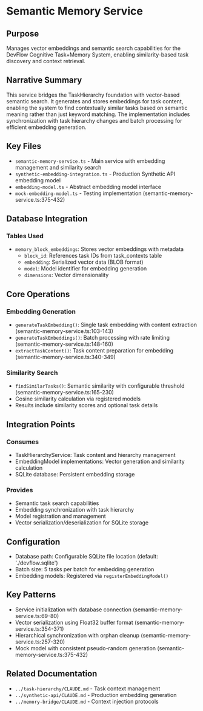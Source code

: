 # Semantic Memory Service

## Purpose
Manages vector embeddings and semantic search capabilities for the DevFlow Cognitive Task+Memory System, enabling similarity-based task discovery and context retrieval.

## Narrative Summary
This service bridges the TaskHierarchy foundation with vector-based semantic search. It generates and stores embeddings for task content, enabling the system to find contextually similar tasks based on semantic meaning rather than just keyword matching. The implementation includes synchronization with task hierarchy changes and batch processing for efficient embedding generation.

## Key Files
- `semantic-memory-service.ts` - Main service with embedding management and similarity search
- `synthetic-embedding-integration.ts` - Production Synthetic API embedding model
- `embedding-model.ts` - Abstract embedding model interface
- `mock-embedding-model.ts` - Testing implementation (semantic-memory-service.ts:375-432)

## Database Integration
### Tables Used
- `memory_block_embeddings`: Stores vector embeddings with metadata
  - `block_id`: References task IDs from task_contexts table
  - `embedding`: Serialized vector data (BLOB format)
  - `model`: Model identifier for embedding generation
  - `dimensions`: Vector dimensionality

## Core Operations
### Embedding Generation
- `generateTaskEmbedding()`: Single task embedding with content extraction (semantic-memory-service.ts:103-143)
- `generateTaskEmbeddings()`: Batch processing with rate limiting (semantic-memory-service.ts:148-160)
- `extractTaskContent()`: Task content preparation for embedding (semantic-memory-service.ts:340-349)

### Similarity Search
- `findSimilarTasks()`: Semantic similarity with configurable threshold (semantic-memory-service.ts:165-230)
- Cosine similarity calculation via registered models
- Results include similarity scores and optional task details

## Integration Points
### Consumes
- TaskHierarchyService: Task content and hierarchy management
- EmbeddingModel implementations: Vector generation and similarity calculation
- SQLite database: Persistent embedding storage

### Provides
- Semantic task search capabilities
- Embedding synchronization with task hierarchy
- Model registration and management
- Vector serialization/deserialization for SQLite storage

## Configuration
- Database path: Configurable SQLite file location (default: './devflow.sqlite')
- Batch size: 5 tasks per batch for embedding generation
- Embedding models: Registered via `registerEmbeddingModel()`

## Key Patterns
- Service initialization with database connection (semantic-memory-service.ts:69-80)
- Vector serialization using Float32 buffer format (semantic-memory-service.ts:354-371)
- Hierarchical synchronization with orphan cleanup (semantic-memory-service.ts:257-320)
- Mock model with consistent pseudo-random generation (semantic-memory-service.ts:375-432)

## Related Documentation
- `../task-hierarchy/CLAUDE.md` - Task context management
- `../synthetic-api/CLAUDE.md` - Production embedding generation
- `../memory-bridge/CLAUDE.md` - Context injection protocols